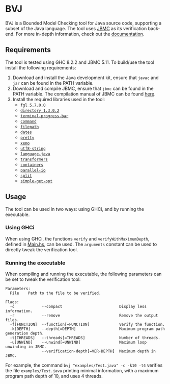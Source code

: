 # BVJ

BVJ is a Bounded Model Checking tool for Java source code, supporting a subset
of the Java language. The tool uses [JBMC](https://github.com/diffblue/cbmc) as
its verification back-end. For more in-depth information, check out the [documentation](doc/Documentation.pdf).

## Requirements
The tool is tested using GHC 8.2.2 and JBMC 5.11. To build/use the tool install the following requirements:

1. Download and install the Java development kit, ensure that `javac` and `jar` can be found in the PATH variable.
2. Download and compile JBMC, ensure that `jbmc` can be found in the PATH variable. The compilation manual of JBMC can be found [here](https://github.com/diffblue/cbmc/blob/develop/COMPILING.md).
3. Install the required libraries used in the tool:
    * [`fgl 5.7.0.0`](http://hackage.haskell.org/package/fgl-5.7.0.0)
    * [`directory 1.3.0.2`](http://hackage.haskell.org/package/directory-1.3.0.2)
    * [`terminal-progress-bar`](hackage.haskell.org/package/terminal-progress-bar)
    * [`command`](http://hackage.haskell.org/package/command)
    * [`filepath`](http://hackage.haskell.org/package/filepath)
    * [`dates`](http://hackage.haskell.org/package/dates)
    * [`pretty`](http://hackage.haskell.org/package/pretty)
    * [`xeno`](http://hackage.haskell.org/package/xeno)
    * [`utf8-string`](http://hackage.haskell.org/package/utf8-string)
    * [`language-java`](http://hackage.haskell.org/package/language-java)
    * [`transformers`](http://hackage.haskell.org/package/transformers)
    * [`containers`](http://hackage.haskell.org/package/containers)
    * [`parallel-io`](http://hackage.haskell.org/package/parallel-io)
    * [`split`](http://hackage.haskell.org/package/split)
    * [`simple-get-opt`](http://hackage.haskell.org/package/simple-get-opt)

## Usage

The tool can be used in two ways: using GHCi, and by running the executable.

### Using GHCi

When using GHCi, the functions `verify` and `verifyWithMaximumDepth`, defined in  [Main.hs](app/Main.hs), can be used. The `arguments` constant can be used to directly tweak the verification tool.

### Running the executable

When compiling and running the executable, the following parameters can be set to tweak the verification tool:

```
Parameters:
  File    Path to the file to be verified.

Flags:
  -c            --compact                         Display less information.
  -r            --remove                          Remove the output files.
  -f[FUNCTION]  --function[=FUNCTION]             Verify the function.
  -k[DEPTH]     --depth[=DEPTH]                   Maximum program path generation depth.
  -t[THREADS]   --threads[=THREADS]               Number of threads.
  -u[UNWIND]    --unwind[=UNWIND]                 Maximum loop unwinding in JBMC.
                --verification-depth[=VER-DEPTH]  Maximum depth in JBMC.
```

For example, the command `bvj "examples/Test.java" -c -k10 -t4` verifies the file `examples/Test.java` printing minimal information, with a maximum program path depth of 10, and uses 4 threads.